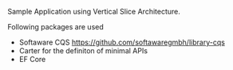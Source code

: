 Sample Application using Vertical Slice Architecture.

Following packages are used

- Softaware CQS https://github.com/softawaregmbh/library-cqs
- Carter for the definiton of minimal APIs
- EF Core
